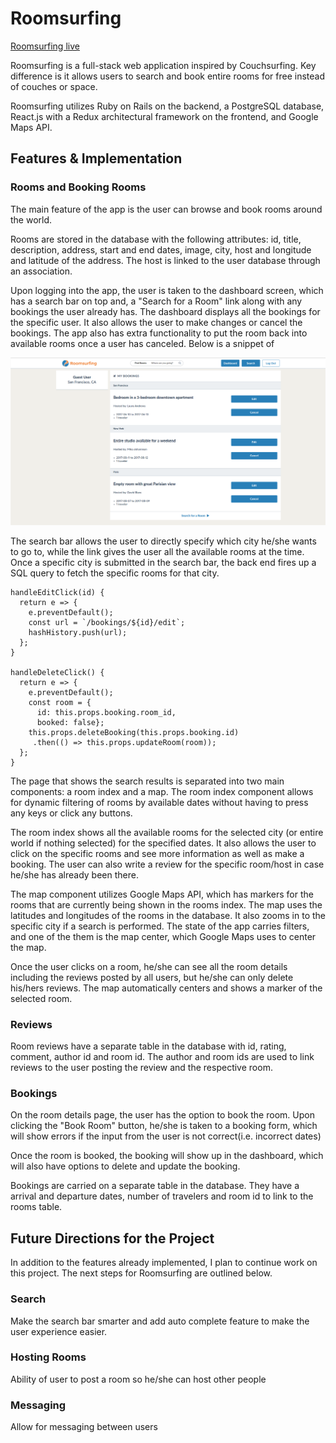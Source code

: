 # Roomsurfing

[Roomsurfing live][heroku]

[heroku]: https://www.roomsurfing.herokuapp.com

Roomsurfing is a full-stack web application inspired by Couchsurfing. Key
difference is it allows users to search and book entire rooms for free instead
of couches or space.

Roomsurfing utilizes Ruby on Rails on the backend, a PostgreSQL database, React.js with a Redux architectural framework on the frontend, and  Google Maps API.

## Features & Implementation

### Rooms and Booking Rooms

The main feature of the app is the user can browse and book rooms around the world.

Rooms are stored in the database with the following attributes: id, title,
description, address, start and end dates, image, city, host and longitude and
latitude of the address. The host is linked to the user database through an
association.

Upon logging into the app, the user is taken to the dashboard screen, which has a
search bar on top and, a "Search for a Room" link along with any bookings the user already has. The dashboard displays all the bookings for the specific user. It also allows the user to make changes or cancel the bookings. The app also has extra functionality to put the room back into available rooms once a user has canceled. Below is a snippet of

![alt-tag](./app/assets/images/dashboard.png)

The search bar allows the user to directly specify which city he/she wants to go to, while the link gives the user all the available rooms at the time. Once a specific city is submitted in the search bar, the back end fires up a SQL query to fetch the specific rooms for that city.

```
handleEditClick(id) {
  return e => {
    e.preventDefault();
    const url = `/bookings/${id}/edit`;
    hashHistory.push(url);
  };
}

handleDeleteClick() {
  return e => {
    e.preventDefault();
    const room = {
      id: this.props.booking.room_id,
      booked: false};
    this.props.deleteBooking(this.props.booking.id)
     .then(() => this.props.updateRoom(room));
  };
}
```

The page that shows the search results is separated into two main components: a room index and a map. The room index component allows for dynamic filtering of rooms by
available dates without having to press any keys or click any buttons.

The room index shows all the available rooms for the selected city (or entire world if nothing selected) for the specified dates. It also allows the user to click on the specific rooms and see more information as well as make a booking. The user can also write a review for the specific room/host in case he/she has already been there.

The map component utilizes Google Maps API, which has markers for the rooms that are currently being shown in the rooms index. The map uses the latitudes and longitudes of the rooms in the database. It also zooms in to the specific city if a search is performed. The state of the app carries filters, and one of the them is the map center, which Google Maps uses to center the map.

Once the user clicks on a room, he/she can see all the room details including the reviews posted by all users, but he/she can only delete his/hers reviews. The map automatically centers and shows a marker of the selected room.

### Reviews

Room reviews have a separate table in the database with id, rating, comment, author id and room id. The author and room ids are used to link reviews to the user posting the review and the respective room.

### Bookings
On the room details page, the user has the option to book the room. Upon clicking the "Book Room" button, he/she is taken to a booking form, which will show errors if the input from the user is not correct(i.e. incorrect dates)

Once the room is booked, the booking will show up in the dashboard, which will also have options to delete and update the booking.

Bookings are carried on a separate table in the database. They have a arrival and departure dates, number of travelers and room id to link to the rooms table.

## Future Directions for the Project

In addition to the features already implemented, I plan to continue work on this project.  The next steps for Roomsurfing are outlined below.

### Search

Make the search bar smarter and add auto complete feature to make the user experience easier.

### Hosting Rooms

Ability of user to post a room so he/she can host other people

### Messaging

Allow for messaging between users
